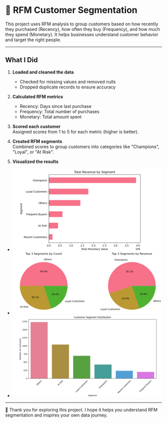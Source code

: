 # 🧮 RFM Customer Segmentation

This project uses RFM analysis to group customers based on how recently they purchased (Recency), how often they buy (Frequency), and how much they spend (Monetary). It helps businesses understand customer behavior and target the right people.

---

## What I Did

1. **Loaded and cleaned the data**   
   - Checked for missing values and removed nulls  
   - Dropped duplicate records to ensure accuracy

2. **Calculated RFM metrics**  
   - Recency: Days since last purchase  
   - Frequency: Total number of purchases  
   - Monetary: Total amount spent

3. **Scored each customer**  
   Assigned scores from 1 to 5 for each metric (higher is better).

4. **Created RFM segments**  
   Combined scores to group customers into categories like "Champions", "Loyal", or "At Risk".

5. **Visualized the results**  
- ![barplot](https://github.com/Esraa-MOhamed7/Customer-Segmentation-with-RFM-Analysis/blob/main/Total%20Revenue%20by%20Segment.png)
- ![pieplot](https://github.com/Esraa-MOhamed7/Customer-Segmentation-with-RFM-Analysis/blob/main/Top%203%20Segments%20by%20Count%20and%20Revenue.png)
- ![barplot](https://github.com/Esraa-MOhamed7/Customer-Segmentation-with-RFM-Analysis/blob/main/Customer%20Segment%20Distribution.png)

---

🙏 Thank you for exploring this project. I hope it helps you understand RFM segmentation and inspires your own data journey.

